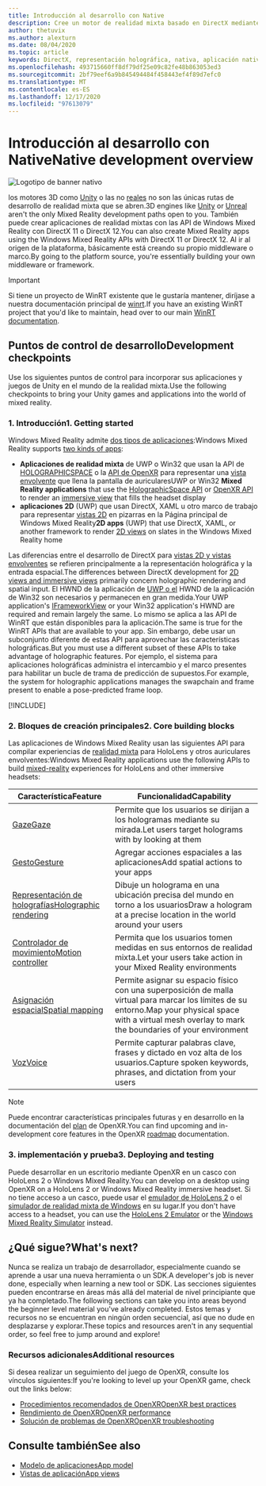 ```yaml
---
title: Introducción al desarrollo con Native
description: Cree un motor de realidad mixta basado en DirectX mediante las API de realidad mixta de Windows directamente.
author: thetuvix
ms.author: alexturn
ms.date: 08/04/2020
ms.topic: article
keywords: DirectX, representación holográfica, nativa, aplicación nativa, WinRT, aplicación de WinRT, API de plataforma, motor personalizado, middleware, auriculares de realidad mixta, auriculares de realidad mixta de Windows, auriculares de realidad virtual
ms.openlocfilehash: 493715660ff8df79df25e09c82fe48b863053ed3
ms.sourcegitcommit: 2bf79eef6a9b845494484f458443ef4f89d7efc0
ms.translationtype: MT
ms.contentlocale: es-ES
ms.lasthandoff: 12/17/2020
ms.locfileid: "97613079"
---
```

# <a name="native-development-overview"></a><span data-ttu-id="d6d5b-104">Introducción al desarrollo con Native</span><span class="sxs-lookup"><span data-stu-id="d6d5b-104">Native development overview</span></span>

![Logotipo de banner nativo](../images/native_logo_banner.png)

<span data-ttu-id="d6d5b-106">los motores 3D como [Unity](../unity/unity-development-overview.md) o las no [reales](../unreal/unreal-development-overview.md) no son las únicas rutas de desarrollo de realidad mixta que se abren.</span><span class="sxs-lookup"><span data-stu-id="d6d5b-106">3D engines like [Unity](../unity/unity-development-overview.md) or [Unreal](../unreal/unreal-development-overview.md) aren't the only Mixed Reality development paths open to you.</span></span> <span data-ttu-id="d6d5b-107">También puede crear aplicaciones de realidad mixtas con las API de Windows Mixed Reality con DirectX 11 o DirectX 12.</span><span class="sxs-lookup"><span data-stu-id="d6d5b-107">You can also create Mixed Reality apps using the Windows Mixed Reality APIs with DirectX 11 or DirectX 12.</span></span> <span data-ttu-id="d6d5b-108">Al ir al origen de la plataforma, básicamente está creando su propio middleware o marco.</span><span class="sxs-lookup"><span data-stu-id="d6d5b-108">By going to the platform source, you're essentially building your own middleware or framework.</span></span> 

> [!IMPORTANT]
> <span data-ttu-id="d6d5b-109">Si tiene un proyecto de WinRT existente que le gustaría mantener, diríjase a nuestra documentación principal de [winrt](creating-a-holographic-directx-project.md).</span><span class="sxs-lookup"><span data-stu-id="d6d5b-109">If you have an existing WinRT project that you'd like to maintain, head over to our main [WinRT documentation](creating-a-holographic-directx-project.md).</span></span> 

## <a name="development-checkpoints"></a><span data-ttu-id="d6d5b-110">Puntos de control de desarrollo</span><span class="sxs-lookup"><span data-stu-id="d6d5b-110">Development checkpoints</span></span>

<span data-ttu-id="d6d5b-111">Use los siguientes puntos de control para incorporar sus aplicaciones y juegos de Unity en el mundo de la realidad mixta.</span><span class="sxs-lookup"><span data-stu-id="d6d5b-111">Use the following checkpoints to bring your Unity games and applications into the world of mixed reality.</span></span>

### <a name="1-getting-started"></a><span data-ttu-id="d6d5b-112">1. Introducción</span><span class="sxs-lookup"><span data-stu-id="d6d5b-112">1. Getting started</span></span>

<span data-ttu-id="d6d5b-113">Windows Mixed Reality admite [dos tipos de aplicaciones](../../design/app-views.md):</span><span class="sxs-lookup"><span data-stu-id="d6d5b-113">Windows Mixed Reality supports [two kinds of apps](../../design/app-views.md):</span></span>
* <span data-ttu-id="d6d5b-114">**Aplicaciones de realidad mixta** de UWP o Win32 que usan la API de [HOLOGRAPHICSPACE](getting-a-holographicspace.md) o la [API de OpenXR](openxr.md) para representar una [vista envolvente](../../design/app-views.md) que llena la pantalla de auriculares</span><span class="sxs-lookup"><span data-stu-id="d6d5b-114">UWP or Win32 **Mixed Reality applications** that use the [HolographicSpace API](getting-a-holographicspace.md) or [OpenXR API](openxr.md) to render an [immersive view](../../design/app-views.md) that fills the headset display</span></span>
* <span data-ttu-id="d6d5b-115">**aplicaciones 2D** (UWP) que usan DirectX, XAML u otro marco de trabajo para representar [vistas 2D](../../design/app-views.md#2d-views) en pizarras en la Página principal de Windows Mixed Reality</span><span class="sxs-lookup"><span data-stu-id="d6d5b-115">**2D apps** (UWP) that use DirectX, XAML, or another framework to render [2D views](../../design/app-views.md#2d-views) on slates in the Windows Mixed Reality home</span></span>

<span data-ttu-id="d6d5b-116">Las diferencias entre el desarrollo de DirectX para [vistas 2D y vistas envolventes](../../design/app-views.md) se refieren principalmente a la representación holográfica y la entrada espacial.</span><span class="sxs-lookup"><span data-stu-id="d6d5b-116">The differences between DirectX development for [2D views and immersive views](../../design/app-views.md) primarily concern holographic rendering and spatial input.</span></span> <span data-ttu-id="d6d5b-117">El HWND de la aplicación de [UWP o el](https://msdn.microsoft.com/library/windows/apps/windows.applicationmodel.core.iframeworkview.aspx) HWND de la aplicación de Win32 son necesarios y permanecen en gran medida.</span><span class="sxs-lookup"><span data-stu-id="d6d5b-117">Your UWP application's [IFrameworkView](https://msdn.microsoft.com/library/windows/apps/windows.applicationmodel.core.iframeworkview.aspx) or your Win32 application's HWND are required and remain largely the same.</span></span> <span data-ttu-id="d6d5b-118">Lo mismo se aplica a las API de WinRT que están disponibles para la aplicación.</span><span class="sxs-lookup"><span data-stu-id="d6d5b-118">The same is true for the WinRT APIs that are available to your app.</span></span> <span data-ttu-id="d6d5b-119">Sin embargo, debe usar un subconjunto diferente de estas API para aprovechar las características holográficas.</span><span class="sxs-lookup"><span data-stu-id="d6d5b-119">But you must use a different subset of these APIs to take advantage of holographic features.</span></span> <span data-ttu-id="d6d5b-120">Por ejemplo, el sistema para aplicaciones holográficas administra el intercambio y el marco presentes para habilitar un bucle de trama de predicción de supuestos.</span><span class="sxs-lookup"><span data-stu-id="d6d5b-120">For example, the system for holographic applications manages the swapchain and frame present to enable a pose-predicted frame loop.</span></span>

[!INCLUDE[](../includes/native-getting-started.md)]

### <a name="2-core-building-blocks"></a><span data-ttu-id="d6d5b-121">2. Bloques de creación principales</span><span class="sxs-lookup"><span data-stu-id="d6d5b-121">2. Core building blocks</span></span>

<span data-ttu-id="d6d5b-122">Las aplicaciones de Windows Mixed Reality usan las siguientes API para compilar experiencias de [realidad mixta](../../discover/mixed-reality.md) para HoloLens y otros auriculares envolventes:</span><span class="sxs-lookup"><span data-stu-id="d6d5b-122">Windows Mixed Reality applications use the following APIs to build [mixed-reality](../../discover/mixed-reality.md) experiences for HoloLens and other immersive headsets:</span></span>

|  <span data-ttu-id="d6d5b-123">Característica</span><span class="sxs-lookup"><span data-stu-id="d6d5b-123">Feature</span></span>  |  <span data-ttu-id="d6d5b-124">Funcionalidad</span><span class="sxs-lookup"><span data-stu-id="d6d5b-124">Capability</span></span>  |
| --- | --- |
| [<span data-ttu-id="d6d5b-125">Gaze</span><span class="sxs-lookup"><span data-stu-id="d6d5b-125">Gaze</span></span>](../../design/gaze-and-commit.md) | <span data-ttu-id="d6d5b-126">Permite que los usuarios se dirijan a los hologramas mediante su mirada.</span><span class="sxs-lookup"><span data-stu-id="d6d5b-126">Let users target holograms with by looking at them</span></span> |
| [<span data-ttu-id="d6d5b-127">Gesto</span><span class="sxs-lookup"><span data-stu-id="d6d5b-127">Gesture</span></span>](../../design/gaze-and-commit.md#composite-gestures) | <span data-ttu-id="d6d5b-128">Agregar acciones espaciales a las aplicaciones</span><span class="sxs-lookup"><span data-stu-id="d6d5b-128">Add spatial actions to your apps</span></span> |
| [<span data-ttu-id="d6d5b-129">Representación de holografías</span><span class="sxs-lookup"><span data-stu-id="d6d5b-129">Holographic rendering</span></span>](../platform-capabilities-and-apis/rendering.md) | <span data-ttu-id="d6d5b-130">Dibuje un holograma en una ubicación precisa del mundo en torno a los usuarios</span><span class="sxs-lookup"><span data-stu-id="d6d5b-130">Draw a hologram at a precise location in the world around your users</span></span> |
| [<span data-ttu-id="d6d5b-131">Controlador de movimiento</span><span class="sxs-lookup"><span data-stu-id="d6d5b-131">Motion controller</span></span>](../../design/motion-controllers.md) | <span data-ttu-id="d6d5b-132">Permita que los usuarios tomen medidas en sus entornos de realidad mixta.</span><span class="sxs-lookup"><span data-stu-id="d6d5b-132">Let your users take action in your Mixed Reality environments</span></span> |
| [<span data-ttu-id="d6d5b-133">Asignación espacial</span><span class="sxs-lookup"><span data-stu-id="d6d5b-133">Spatial mapping</span></span>](../../design/spatial-mapping.md) | <span data-ttu-id="d6d5b-134">Permite asignar su espacio físico con una superposición de malla virtual para marcar los límites de su entorno.</span><span class="sxs-lookup"><span data-stu-id="d6d5b-134">Map your physical space with a virtual mesh overlay to mark the boundaries of your environment</span></span> |
| [<span data-ttu-id="d6d5b-135">Voz</span><span class="sxs-lookup"><span data-stu-id="d6d5b-135">Voice</span></span>](../../design/voice-input.md) | <span data-ttu-id="d6d5b-136">Permite capturar palabras clave, frases y dictado en voz alta de los usuarios.</span><span class="sxs-lookup"><span data-stu-id="d6d5b-136">Capture spoken keywords, phrases, and dictation from your users</span></span> |
 
> [!NOTE]
> <span data-ttu-id="d6d5b-137">Puede encontrar características principales futuras y en desarrollo en la documentación del [plan](openxr.md#roadmap) de OpenXR.</span><span class="sxs-lookup"><span data-stu-id="d6d5b-137">You can find upcoming and in-development core features in the OpenXR [roadmap](openxr.md#roadmap) documentation.</span></span>

### <a name="3-deploying-and-testing"></a><span data-ttu-id="d6d5b-138">3. implementación y prueba</span><span class="sxs-lookup"><span data-stu-id="d6d5b-138">3. Deploying and testing</span></span>

<span data-ttu-id="d6d5b-139">Puede desarrollar en un escritorio mediante OpenXR en un casco con HoloLens 2 o Windows Mixed Reality.</span><span class="sxs-lookup"><span data-stu-id="d6d5b-139">You can develop on a desktop using OpenXR on a HoloLens 2 or Windows Mixed Reality immersive headset.</span></span>  <span data-ttu-id="d6d5b-140">Si no tiene acceso a un casco, puede usar el [emulador de HoloLens 2](../platform-capabilities-and-apis/using-the-hololens-emulator.md) o el [simulador de realidad mixta de Windows](../platform-capabilities-and-apis/using-the-windows-mixed-reality-simulator.md) en su lugar.</span><span class="sxs-lookup"><span data-stu-id="d6d5b-140">If you don't have access to a headset, you can use the [HoloLens 2 Emulator](../platform-capabilities-and-apis/using-the-hololens-emulator.md) or the [Windows Mixed Reality Simulator](../platform-capabilities-and-apis/using-the-windows-mixed-reality-simulator.md) instead.</span></span>

## <a name="whats-next"></a><span data-ttu-id="d6d5b-141">¿Qué sigue?</span><span class="sxs-lookup"><span data-stu-id="d6d5b-141">What's next?</span></span>

<span data-ttu-id="d6d5b-142">Nunca se realiza un trabajo de desarrollador, especialmente cuando se aprende a usar una nueva herramienta o un SDK.</span><span class="sxs-lookup"><span data-stu-id="d6d5b-142">A developer's job is never done, especially when learning a new tool or SDK.</span></span> <span data-ttu-id="d6d5b-143">Las secciones siguientes pueden encontrarse en áreas más allá del material de nivel principiante que ya ha completado.</span><span class="sxs-lookup"><span data-stu-id="d6d5b-143">The following sections can take you into areas beyond the beginner level material you've already completed.</span></span> <span data-ttu-id="d6d5b-144">Estos temas y recursos no se encuentran en ningún orden secuencial, así que no dude en desplazarse y explorar.</span><span class="sxs-lookup"><span data-stu-id="d6d5b-144">These topics and resources aren't in any sequential order, so feel free to jump around and explore!</span></span>

### <a name="additional-resources"></a><span data-ttu-id="d6d5b-145">Recursos adicionales</span><span class="sxs-lookup"><span data-stu-id="d6d5b-145">Additional resources</span></span>

<span data-ttu-id="d6d5b-146">Si desea realizar un seguimiento del juego de OpenXR, consulte los vínculos siguientes:</span><span class="sxs-lookup"><span data-stu-id="d6d5b-146">If you're looking to level up your OpenXR game, check out the links below:</span></span>

* [<span data-ttu-id="d6d5b-147">Procedimientos recomendados de OpenXR</span><span class="sxs-lookup"><span data-stu-id="d6d5b-147">OpenXR best practices</span></span>](openxr-best-practices.md)
* [<span data-ttu-id="d6d5b-148">Rendimiento de OpenXR</span><span class="sxs-lookup"><span data-stu-id="d6d5b-148">OpenXR performance</span></span>](openxr-performance.md)
* [<span data-ttu-id="d6d5b-149">Solución de problemas de OpenXR</span><span class="sxs-lookup"><span data-stu-id="d6d5b-149">OpenXR troubleshooting</span></span>](openxr-troubleshooting.md)

## <a name="see-also"></a><span data-ttu-id="d6d5b-150">Consulte también</span><span class="sxs-lookup"><span data-stu-id="d6d5b-150">See also</span></span>
* [<span data-ttu-id="d6d5b-151">Modelo de aplicaciones</span><span class="sxs-lookup"><span data-stu-id="d6d5b-151">App model</span></span>](../../design/app-model.md)
* [<span data-ttu-id="d6d5b-152">Vistas de aplicación</span><span class="sxs-lookup"><span data-stu-id="d6d5b-152">App views</span></span>](../../design/app-views.md)
